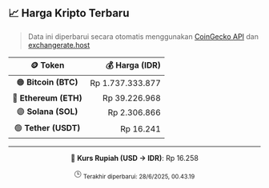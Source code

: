

<!-- HARGA_KRIPTO -->
## 📈 Harga Kripto Terbaru

> Data ini diperbarui secara otomatis menggunakan [CoinGecko API](https://www.coingecko.com/) dan [exchangerate.host](https://exchangerate.host/)

<div align="center">

| 🪙 Token | 💰 Harga (IDR) |
|:------:|---------------:|
| 🟠 **Bitcoin (BTC)**   | Rp 1.737.333.877 |
| 🔵 **Ethereum (ETH)**  | Rp 39.226.968 |
| 🟣 **Solana (SOL)**    | Rp 2.306.866 |
| 🟢 **Tether (USDT)**   | Rp 16.241 |

---

💱 **Kurs Rupiah (USD → IDR)**: Rp 16.258

🕒 <sub>Terakhir diperbarui: 28/6/2025, 00.43.19</sub>

</div>
<!-- /HARGA_KRIPTO -->